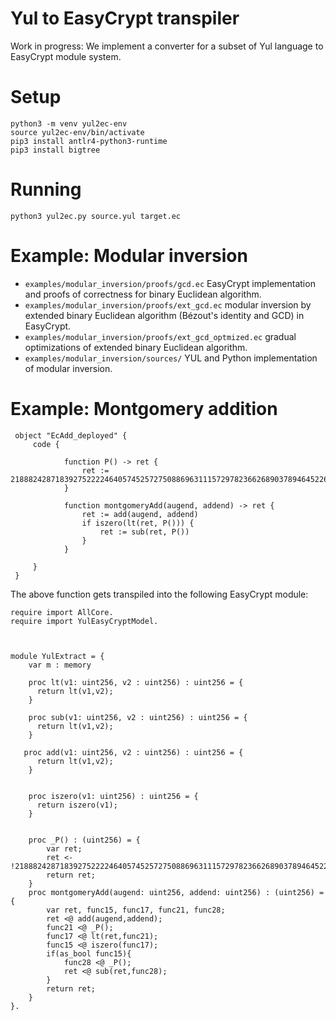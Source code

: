 # Yul to EasyCrypt transpiler

Work in progress: We implement a converter for a subset of Yul language to EasyCrypt module system.

# Setup

```
python3 -m venv yul2ec-env
source yul2ec-env/bin/activate
pip3 install antlr4-python3-runtime
pip3 install bigtree
```

# Running

`python3 yul2ec.py source.yul target.ec`


# Example: Modular inversion 

* `examples/modular_inversion/proofs/gcd.ec` EasyCrypt implementation and proofs of correctness for binary Euclidean algorithm.
* `examples/modular_inversion/proofs/ext_gcd.ec` modular inversion by extended binary Euclidean algorithm (Bézout's identity and GCD) in EasyCrypt.
* `examples/modular_inversion/proofs/ext_gcd_optmized.ec` gradual optimizations of extended binary Euclidean algorithm.
* `examples/modular_inversion/sources/` YUL and Python implementation of modular inversion.

# Example: Montgomery addition


```
 object "EcAdd_deployed" {
     code {

            function P() -> ret {
                ret := 21888242871839275222246405745257275088696311157297823662689037894645226208583
            }

            function montgomeryAdd(augend, addend) -> ret {
                ret := add(augend, addend)
                if iszero(lt(ret, P())) {
                    ret := sub(ret, P())
                }
            }

     }
 }
```

The above function gets transpiled into the following EasyCrypt module:

```
require import AllCore.
require import YulEasyCryptModel.



module YulExtract = {
    var m : memory
 
    proc lt(v1: uint256, v2 : uint256) : uint256 = {
      return lt(v1,v2);  
    }

    proc sub(v1: uint256, v2 : uint256) : uint256 = {
      return lt(v1,v2);  
    }

   proc add(v1: uint256, v2 : uint256) : uint256 = {
      return lt(v1,v2);  
    }


    proc iszero(v1: uint256) : uint256 = {
      return iszero(v1);  
    }


    proc _P() : (uint256) = { 
        var ret;
        ret <- !21888242871839275222246405745257275088696311157297823662689037894645226208583;
        return ret;
    }
    proc montgomeryAdd(augend: uint256, addend: uint256) : (uint256) = { 
        var ret, func15, func17, func21, func28;
        ret <@ add(augend,addend);
        func21 <@ _P();
        func17 <@ lt(ret,func21);
        func15 <@ iszero(func17);
        if(as_bool func15){
            func28 <@ _P();
            ret <@ sub(ret,func28);
        }
        return ret;
    }
}.
```
